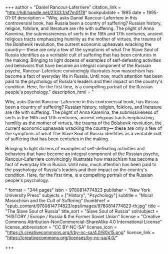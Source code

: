 +++
author = "Daniel Rancour-Laferriere"
citation_link = "http://hdl.handle.net/2333.1/sf7m0f78"
bookpubdate = 1995
date = 1995-01-01
description = "Why, asks Daniel Rancour-Laferriere in this controversial book, has Russia been a country of suffering? Russian history, religion, folklore, and literature are rife with suffering. The plight of Anna Karenina, the submissiveness of serfs in the 16th and 17th centuries, ancient religious tracts emphasizing humility as the mother of virtues, the trauma of the Bolshevik revolution, the current economic upheavals wracking the country— these are only a few of the symptoms of what The Slave Soul of Russia identifies as a veritable cult of suffering that has been centuries in the making. Bringing to light dozens of examples of self-defeating activities and behaviors that have become an integral component of the Russian psyche, Rancour-Laferriere convincingly illustrates how masochism has become a fact of everyday life in Russia. Until now, much attention has been paid to the psychology of Russia's leaders and their impact on the country's condition. Here, for the first time, is a compelling portrait of the Russian people's psychology."
description_html = "<p>Why, asks Daniel Rancour-Laferriere in this controversial book, has Russia been a country of suffering? Russian history, religion, folklore, and literature are rife with suffering. The plight of Anna Karenina, the submissiveness of serfs in the 16th and 17th centuries, ancient religious tracts emphasizing humility as the mother of virtues, the trauma of the Bolshevik revolution, the current economic upheavals wracking the country— these are only a few of the symptoms of what The Slave Soul of Russia identifies as a veritable cult of suffering that has been centuries in the making.</p> <p>Bringing to light dozens of examples of self-defeating activities and behaviors that have become an integral component of the Russian psyche, Rancour-Laferriere convincingly illustrates how masochism has become a fact of everyday life in Russia. Until now, much attention has been paid to the psychology of Russia's leaders and their impact on the country's condition. Here, for the first time, is a compelling portrait of the Russian people's psychology.</p>"
format = "344 pages"
isbn = 9780814774823
publisher = "New York University Press"
subjects = ["History", "Psychology"]
subtitle = "Moral Masochism and the Cult of Suffering"
thumbhref = "epub_content/9780814774823/ops/images/9780814774823-th.jpg"
title = "The Slave Soul of Russia"
title_sort = "Slave Soul of Russia"
solrsubject = "HISTORY / Europe / Russia & the Former Soviet Union"
license = "Creative Commons Attribution-NonCommercial-ShareAlike 4.0 International License"
license_abbreviation = "CC BY-NC-SA"
license_icon = "https://i.creativecommons.org/l/by-nc-sa/4.0/80x15.png"
license_link = "https://creativecommons.org/licenses/by-nc-sa/4.0/"

+++
